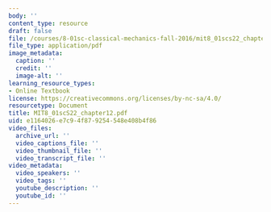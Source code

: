 ```yaml
---
body: ''
content_type: resource
draft: false
file: /courses/8-01sc-classical-mechanics-fall-2016/mit8_01scs22_chapter12.pdf
file_type: application/pdf
image_metadata:
  caption: ''
  credit: ''
  image-alt: ''
learning_resource_types:
- Online Textbook
license: https://creativecommons.org/licenses/by-nc-sa/4.0/
resourcetype: Document
title: MIT8_01scS22_chapter12.pdf
uid: e1164026-e7c9-4f87-9254-548e408b4f86
video_files:
  archive_url: ''
  video_captions_file: ''
  video_thumbnail_file: ''
  video_transcript_file: ''
video_metadata:
  video_speakers: ''
  video_tags: ''
  youtube_description: ''
  youtube_id: ''
---
```

